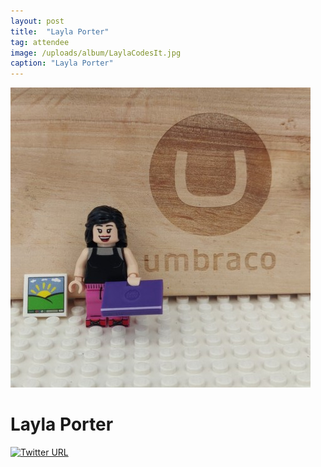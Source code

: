 ```yaml
---
layout: post
title:  "Layla Porter"
tag: attendee
image: /uploads/album/LaylaCodesIt.jpg
caption: "Layla Porter"
---
```


![](/uploads/album/LaylaCodesIt.jpg)
# Layla Porter

[![Twitter URL](https://img.shields.io/twitter/url/https/twitter.com/laylaCodesIt.svg?style=social&label=Follow%20%40laylaCodesIt)](https://twitter.com/laylaCodesIt)
